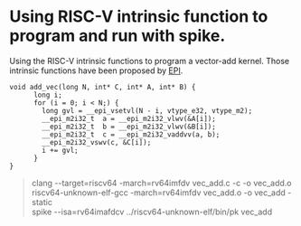 # Using RISC-V intrinsic function to program and run with spike.

Using the RISC-V intrinsic functions to program a vector-add kernel.
Those intrinsic functions have been proposed by [EPI](https://repo.hca.bsc.es/gitlab/rferrer/epi-builtins-ref/-/blob/master/epi-builtins-ref.md).

```
void add_vec(long N, int* C, int* A, int* B) {
      long i;
      for (i = 0; i < N;) {
        long gvl = __epi_vsetvl(N - i, vtype_e32, vtype_m2);
        __epi_m2i32_t  a = __epi_m2i32_vlwv(&A[i]);
        __epi_m2i32_t  b = __epi_m2i32_vlwv(&B[i]);
        __epi_m2i32_t  c = __epi_m2i32_vaddvv(a, b);
        __epi_m2i32_vswv(c, &C[i]);
        i += gvl;
      }
}

```

> clang --target=riscv64 -march=rv64imfdv vec_add.c   -c -o vec_add.o  
> riscv64-unknown-elf-gcc -march=rv64imfdv vec_add.o -o vec_add -static  
> spike --isa=rv64imafdcv ../riscv64-unknown-elf/bin/pk vec_add  

